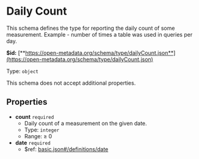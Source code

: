 # Daily Count

This schema defines the type for reporting the daily count of some measurement. Example - number of times a table was used in queries per day.

**$id:** [**https://open-metadata.org/schema/type/dailyCount.json**](https://open-metadata.org/schema/type/dailyCount.json)

Type: `object`

This schema does not accept additional properties.

## Properties

* **count** `required`
  * Daily count of a measurement on the given date.
  * Type: `integer`
  * Range:  ≥ 0
* **date** `required`
  * $ref: [basic.json\#/definitions/date](daily-count.md#basic.jsondefinitionsdate)

